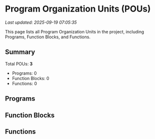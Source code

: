 # Program Organization Units (POUs)

*Last updated: 2025-09-19 07:05:35*

This page lists all Program Organization Units in the project, including Programs, Function Blocks, and Functions.

## Summary

Total POUs: **3**


- Programs: 0
- Function Blocks: 0
- Functions: 0

## Programs


## Function Blocks


## Functions

